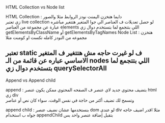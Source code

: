 HTML Collection vs Node list


HTML Collection : دايما هتخزن اليمنت نودز الروابط مثلا والصور  
زي 
تعتبر live collection لو حصل تعديلات ف العناصر الي جوا المتغير هتتغير مباشره
عبارة عن مجموعة من العناصر elements اللي بتتجمع لما بتستخدم دوال زي getElementsByClassName أو getElementsByTagNames
Node List : هتخزن مجموعه من النودز كامله تكست او كومنت مثلا

تعتبر static ف لو غيرت حاجه مش هتتغير ف المتغير الاساسي
عباره  عن قائمة من الـ nodes اللي بتتجمع لما بتستخدم دوال زي querySelectorAll
---------------------------------------------------------------------------------------------------------------------------------------------------------------------------------------------------------------------------------------------------------------------------------
Append vs Append child 


append :    بتضيف محتوي جديد  لاي عنصر ف الصفحه المحتوي ممكن يكون عنصر html زي div  
وتسمح لك تضيف أكتر من حاجة في نفس الوقت، سواء كان نص أو عناصر


append child : بنستخدمها عشان نضيف عنصر dom  لو عندي div مثلا اقدر اضيف حاجه جواه  ب استخدام appendChild
 بتقبل إضافة عنصر واحد بس
